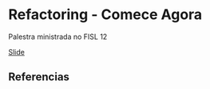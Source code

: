Refactoring - Comece Agora
==========================

Palestra ministrada no FISL 12

[Slide]()

## Referencias

